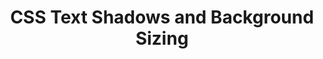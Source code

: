 ---
title: CSS Text Shadows and Background Sizing
authors:
- christopher-schmitt
tags:
- TAG
- layout: article
---
